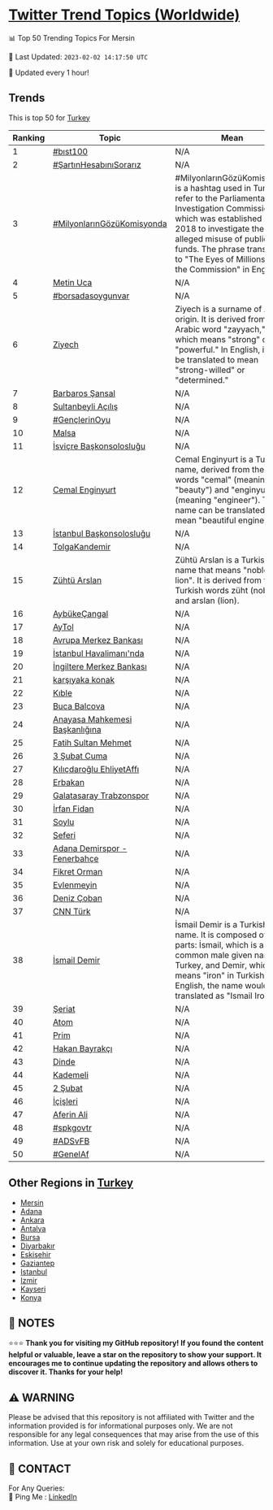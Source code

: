 [Twitter Trend Topics (Worldwide)](https://github.com/ErcinDedeoglu/Twitter-Trend-Topics)
==========


📊 Top 50 Trending Topics For Mersin

📆 Last Updated: `2023-02-02 14:17:50 UTC`

🔧 Updated every 1 hour!


## Trends

This is top 50 for [Turkey](</Turkey>)

| Ranking | Topic | Mean |
| ------- | ------------ | ------------ |
| 1 | [#bıst100](http://twitter.com/search?q=%23b%c4%b1st100) | N/A |
| 2 | [#ŞartınHesabınıSorarız](http://twitter.com/search?q=%23%c5%9eart%c4%b1nHesab%c4%b1n%c4%b1Sorar%c4%b1z) | N/A |
| 3 | [#MilyonlarınGözüKomisyonda](http://twitter.com/search?q=%23Milyonlar%c4%b1nG%c3%b6z%c3%bcKomisyonda) | #MilyonlarınGözüKomisyonda is a hashtag used in Turkey to refer to the Parliamentary Investigation Commission, which was established in 2018 to investigate the alleged misuse of public funds. The phrase translates to "The Eyes of Millions on the Commission" in English. |
| 4 | [Metin Uca](http://twitter.com/search?q=Metin+Uca) | N/A |
| 5 | [#borsadasoygunvar](http://twitter.com/search?q=%23borsadasoygunvar) | N/A |
| 6 | [Ziyech](http://twitter.com/search?q=Ziyech) | Ziyech is a surname of Arabic origin. It is derived from the Arabic word "zayyach," which means "strong" or "powerful." In English, it can be translated to mean "strong-willed" or "determined." |
| 7 | [Barbaros Şansal](http://twitter.com/search?q=Barbaros+%c5%9eansal) | N/A |
| 8 | [Sultanbeyli Açılış](http://twitter.com/search?q=Sultanbeyli+A%c3%a7%c4%b1l%c4%b1%c5%9f) | N/A |
| 9 | [#GençlerinOyu](http://twitter.com/search?q=%23Gen%c3%a7lerinOyu) | N/A |
| 10 | [Malsa](http://twitter.com/search?q=Malsa) | N/A |
| 11 | [İsviçre Başkonsolosluğu](http://twitter.com/search?q=%c4%b0svi%c3%a7re+Ba%c5%9fkonsoloslu%c4%9fu) | N/A |
| 12 | [Cemal Enginyurt](http://twitter.com/search?q=Cemal+Enginyurt) | Cemal Enginyurt is a Turkish name, derived from the words "cemal" (meaning "beauty") and "enginyurt" (meaning "engineer"). The name can be translated to mean "beautiful engineer". |
| 13 | [İstanbul Başkonsolosluğu](http://twitter.com/search?q=%c4%b0stanbul+Ba%c5%9fkonsoloslu%c4%9fu) | N/A |
| 14 | [TolgaKandemir](http://twitter.com/search?q=TolgaKandemir) | N/A |
| 15 | [Zühtü Arslan](http://twitter.com/search?q=Z%c3%bcht%c3%bc+Arslan) | Zühtü Arslan is a Turkish name that means "noble lion". It is derived from the Turkish words züht (noble) and arslan (lion). |
| 16 | [AybükeÇangal](http://twitter.com/search?q=Ayb%c3%bcke%c3%87angal) | N/A |
| 17 | [AyTol](http://twitter.com/search?q=AyTol) | N/A |
| 18 | [Avrupa Merkez Bankası](http://twitter.com/search?q=Avrupa+Merkez+Bankas%c4%b1) | N/A |
| 19 | [İstanbul Havalimanı'nda](http://twitter.com/search?q=%c4%b0stanbul+Havaliman%c4%b1%27nda) | N/A |
| 20 | [İngiltere Merkez Bankası](http://twitter.com/search?q=%c4%b0ngiltere+Merkez+Bankas%c4%b1) | N/A |
| 21 | [karşıyaka konak](http://twitter.com/search?q=kar%c5%9f%c4%b1yaka+konak) | N/A |
| 22 | [Kıble](http://twitter.com/search?q=K%c4%b1ble) | N/A |
| 23 | [Buca Balcova](http://twitter.com/search?q=Buca+Balcova) | N/A |
| 24 | [Anayasa Mahkemesi Başkanlığına](http://twitter.com/search?q=Anayasa+Mahkemesi+Ba%c5%9fkanl%c4%b1%c4%9f%c4%b1na) | N/A |
| 25 | [Fatih Sultan Mehmet](http://twitter.com/search?q=Fatih+Sultan+Mehmet) | N/A |
| 26 | [3 Şubat Cuma](http://twitter.com/search?q=3+%c5%9eubat+Cuma) | N/A |
| 27 | [Kılıçdaroğlu EhliyetAffı](http://twitter.com/search?q=K%c4%b1l%c4%b1%c3%a7daro%c4%9flu+EhliyetAff%c4%b1) | N/A |
| 28 | [Erbakan](http://twitter.com/search?q=Erbakan) | N/A |
| 29 | [Galatasaray Trabzonspor](http://twitter.com/search?q=Galatasaray+Trabzonspor) | N/A |
| 30 | [İrfan Fidan](http://twitter.com/search?q=%c4%b0rfan+Fidan) | N/A |
| 31 | [Soylu](http://twitter.com/search?q=Soylu) | N/A |
| 32 | [Seferi](http://twitter.com/search?q=Seferi) | N/A |
| 33 | [Adana Demirspor - Fenerbahçe](http://twitter.com/search?q=Adana+Demirspor+-+Fenerbah%c3%a7e) | N/A |
| 34 | [Fikret Orman](http://twitter.com/search?q=Fikret+Orman) | N/A |
| 35 | [Evlenmeyin](http://twitter.com/search?q=Evlenmeyin) | N/A |
| 36 | [Deniz Çoban](http://twitter.com/search?q=Deniz+%c3%87oban) | N/A |
| 37 | [CNN Türk](http://twitter.com/search?q=CNN+T%c3%bcrk) | N/A |
| 38 | [İsmail Demir](http://twitter.com/search?q=%c4%b0smail+Demir) | İsmail Demir is a Turkish name. It is composed of two parts: İsmail, which is a common male given name in Turkey, and Demir, which means "iron" in Turkish. In English, the name would be translated as "Ismail Iron". |
| 39 | [Şeriat](http://twitter.com/search?q=%c5%9eeriat) | N/A |
| 40 | [Atom](http://twitter.com/search?q=Atom) | N/A |
| 41 | [Prim](http://twitter.com/search?q=Prim) | N/A |
| 42 | [Hakan Bayrakçı](http://twitter.com/search?q=Hakan+Bayrak%c3%a7%c4%b1) | N/A |
| 43 | [Dinde](http://twitter.com/search?q=Dinde) | N/A |
| 44 | [Kademeli](http://twitter.com/search?q=Kademeli) | N/A |
| 45 | [2 Şubat](http://twitter.com/search?q=2+%c5%9eubat) | N/A |
| 46 | [İçişleri](http://twitter.com/search?q=%c4%b0%c3%a7i%c5%9fleri) | N/A |
| 47 | [Aferin Ali](http://twitter.com/search?q=Aferin+Ali) | N/A |
| 48 | [#spkgovtr](http://twitter.com/search?q=%23spkgovtr) | N/A |
| 49 | [#ADSvFB](http://twitter.com/search?q=%23ADSvFB) | N/A |
| 50 | [#GenelAf](http://twitter.com/search?q=%23GenelAf) | N/A |



## Other Regions in [Turkey](</Turkey>)

* [Mersin](</Turkey/Mersin.md>)
* [Adana](</Turkey/Adana.md>)
* [Ankara](</Turkey/Ankara.md>)
* [Antalya](</Turkey/Antalya.md>)
* [Bursa](</Turkey/Bursa.md>)
* [Diyarbakır](</Turkey/Diyarbakır.md>)
* [Eskişehir](</Turkey/Eskişehir.md>)
* [Gaziantep](</Turkey/Gaziantep.md>)
* [Istanbul](</Turkey/Istanbul.md>)
* [Izmir](</Turkey/Izmir.md>)
* [Kayseri](</Turkey/Kayseri.md>)
* [Konya](</Turkey/Konya.md>)



## 📝 NOTES

⭐⭐⭐ **Thank you for visiting my GitHub repository! If you found the content helpful or valuable, leave a star on the repository to show your support. It encourages me to continue updating the repository and allows others to discover it. Thanks for your help!**


## ⚠️ WARNING

Please be advised that this repository is not affiliated with Twitter and the information provided is for informational purposes only. We are not responsible for any legal consequences that may arise from the use of this information. Use at your own risk and solely for educational purposes.


## 📨 CONTACT

 For Any Queries:  
            🏓 Ping Me : [LinkedIn](https://www.linkedin.com/in/ercindedeoglu/)
